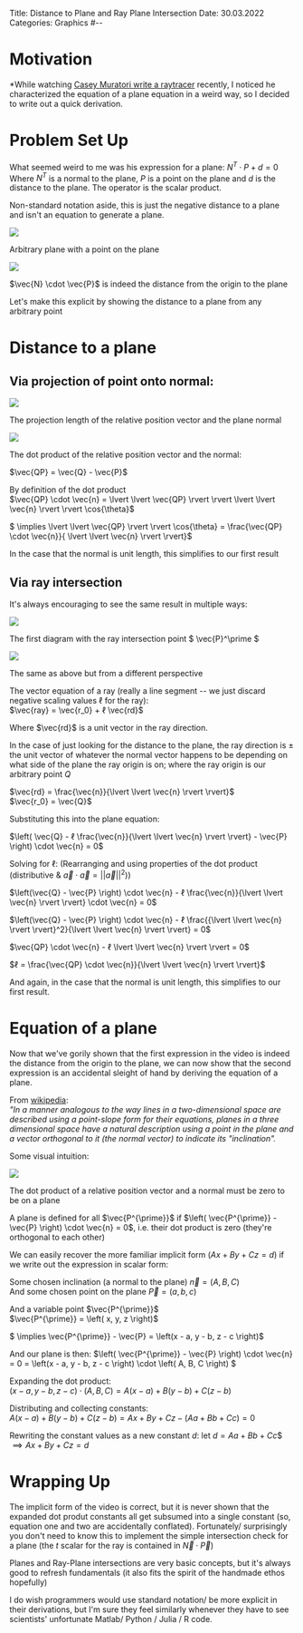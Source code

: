 Title: Distance to Plane and Ray Plane Intersection
Date:  30.03.2022
Categories: Graphics
#--

Motivation
==========================================================================================================================
*While watching [Casey Muratori write a raytracer](https://www.youtube.com/watch?v=pq7dV4sR7lg) recently, I noticed he characterized the equation of a plane equation in a weird way, so I decided to write out a quick derivation.

Problem Set Up
==========================================================================================================================
What seemed weird to me was his expression for a plane:  $N^T \cdot P + d = 0$
Where $N^T$ is a normal to the plane, *P* is a point on the plane and *d* is the distance to the plane. The operator is the scalar product.

Non-standard notation aside, this is just the negative distance to a plane and isn't an equation to generate a plane.

<div id="center">
    <img src="../../images/rayPlane/caseySetup1.png">
    <p>Arbitrary plane with a point on the plane </p>
</div>
<div id="center">
    <img src="../../images/rayPlane/caseySetup2.png">
    <p>$\vec{N} \cdot \vec{P}$ is indeed the distance from the origin to the plane</p>
</div>

Let's make this explicit by showing the distance to a plane from any arbitrary point

Distance to a plane
==========================================================================================================================

Via projection of point onto normal:
--------------------------------------------------------------------------------------------------------------------------

<div id="center">
    <img src="../../images/rayPlane/diagramOneProj.png">
    <p>The projection length of the relative position vector and the plane normal</p>
</div>

<div id="center">
    <img src="../../images/rayPlane/diagramTwoProj.png">
</div>

The dot product of the relative position vector and the normal:

$\vec{QP} = \vec{Q} - \vec{P}$ 

By definition of the dot product<br>
$\vec{QP} \cdot \vec{n} = \lvert \lvert \vec{QP} \rvert \rvert \lvert \lvert \vec{n} \rvert \rvert \cos{\theta}$


$ \implies \lvert \lvert \vec{QP} \rvert \rvert \cos{\theta} = \frac{\vec{QP} \cdot \vec{n}}{ \lvert \lvert \vec{n} \rvert \rvert}$

In the case that the normal is unit length, this simplifies to our first result

Via ray intersection
--------------------------------------------------------------------------------------------------------------------------

It's always encouraging to see the same result in multiple ways:

<div id="center">
    <img src="../../images/rayPlane/diagramOneRay.png">
    <p>
        The first diagram with the ray intersection point 
        $
            \vec{P}^\prime 
        $
    </p>
</div>

<div id="center">
    <img src="../../images/rayPlane/diagramTwoRay.png">
    <p>The same as above but from a different perspective</p>
</div>

The vector equation of a ray (really a line segment -- we just discard negative scaling values ℓ for the ray): <br>
$\vec{ray} = \vec{r_0} + ℓ \vec{rd}$

Where $\vec{rd}$ is a unit vector in the ray direction.

In the case of just looking for the distance to the plane, the ray direction is $\pm$ the unit vector of whatever the normal vector happens to be depending on what side of the plane the ray origin is on; where the ray origin is our arbitrary point $Q$

$\vec{rd} = \frac{\vec{n}}{\lvert \lvert \vec{n} \rvert \rvert}$<br>
$\vec{r_0} = \vec{Q}$

Substituting this into the plane equation:

$\left( \vec{Q} - ℓ \frac{\vec{n}}{\lvert \lvert \vec{n} \rvert \rvert} - \vec{P} \right) \cdot \vec{n} = 0$

Solving for ℓ:
(Rearranging and using properties of the dot product (distributive & $\vec{a} \cdot \vec{a} = {\lvert \lvert \vec{a} \rvert \rvert}^2$))

$\left(\vec{Q} - \vec{P} \right) \cdot \vec{n} - ℓ \frac{\vec{n}}{\lvert \lvert \vec{n} \rvert \rvert} \cdot \vec{n} = 0$

$\left(\vec{Q} - \vec{P} \right) \cdot \vec{n} - ℓ \frac{{\lvert \lvert \vec{n} \rvert \rvert}^2}{\lvert \lvert \vec{n} \rvert \rvert} = 0$

$\vec{QP} \cdot \vec{n} - ℓ \lvert \lvert \vec{n} \rvert \rvert = 0$

$ℓ = \frac{\vec{QP} \cdot \vec{n}}{\lvert \lvert \vec{n} \rvert \rvert}$

And again, in the case that the normal is unit length, this simplifies to our first result.

Equation of a plane
==========================================================================================================================

Now that we've gorily shown that the first expression in the video is indeed the distance from the origin to the plane, we can now show that the second expression is an accidental sleight of hand by deriving the equation of a plane.

From [wikipedia](https://en.wikipedia.org/wiki/Plane_(geometry)): <br>
*"In a manner analogous to the way lines in a two-dimensional space are described using a point-slope form for their equations, planes in a three dimensional space have a natural description using a point in the plane and a vector orthogonal to it (the normal vector) to indicate its "inclination".*

<div id="center">
    <p>Some visual intuition:</p>
    <img src="../../images/rayPlane/equationIntuition.png">
    <p>The dot product of a relative position vector and a normal must be zero to be on a plane</p>
</div>

A plane is defined for all $\vec{P^{\prime}}$ if $\left( \vec{P^{\prime}} - \vec{P} \right) \cdot \vec{n} = 0$, i.e. their dot product is zero (they're orthogonal to each other)

We can easily recover the more familiar implicit form ($Ax + By + Cz = d$) if we write out the expression in scalar form:

Some chosen inclination (a normal to the plane)
$\vec{n} = \left( A, B, C \right)$<br>
And some chosen point on the plane
$\vec{P} = \left( a, b, c \right)$

And a variable point $\vec{P^{\prime}}$<br>
$\vec{P^{\prime}} = \left( x, y, z \right)$<br>

$ \implies \vec{P^{\prime}} - \vec{P} = \left(x - a, y - b, z - c \right)$

And our plane is then: $\left( \vec{P^{\prime}} - \vec{P} \right) \cdot \vec{n} = 0 = \left(x - a, y - b, z - c \right) \cdot \left( A, B, C \right) $

Expanding the dot product: <br>
$\left(x - a, y - b, z - c \right) \cdot \left( A, B, C \right) = A\left(x - a \right) + B\left(y - b \right) +  C\left(z - b \right)$

Distributing and collecting constants: <br>
$A\left(x - a \right) + B\left(y - b \right) +  C\left(z - b \right) = Ax + By + Cz - \left(Aa + Bb + Cc \right) = 0$

Rewriting the constant values as a new constant $d$: let $d = Aa + Bb + Cc$$<br>
$\implies Ax + By + Cz = d$

Wrapping Up
==========================================================================================================================

The implicit form of the video is correct, but it is never shown that the expanded dot produt constants all get subsumed into a single constant (so, equation one and two are accidentally conflated). Fortunately/ surprisingly you don't need to know this to implement the simple intersection check for a plane (the *t* scalar for the ray is contained in $\vec{N} \cdot \vec{P}$)

Planes and Ray-Plane intersections are very basic concepts, but it's always good to refresh fundamentals (it also fits the spirit of the handmade ethos hopefully)

I do wish programmers would use standard notation/ be more explicit in their derivations, but I'm sure they feel similarly whenever they have to see scientists' unfortunate Matlab/ Python / Julia / R code.
